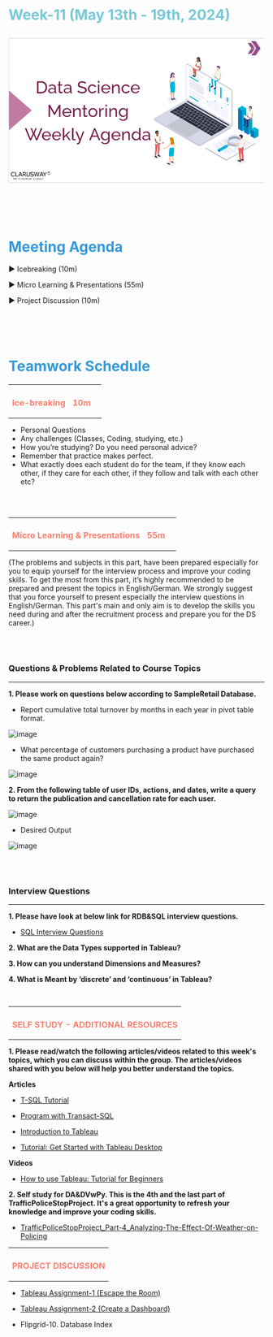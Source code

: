 <h1><strong><span style="color: #77C8D5;">Week-11 (May 13th - 19th, 2024)</strong></span>

![logo](ds_agenda_logo.png)

<br>



<h1><strong><span style="color: #3498DB;">Meeting Agenda</strong></h1></span>

<span class="c16 c30">▶ </span><span
class="c42 c82">Icebreaking (10m)</span><span class="c16 c23"> </span>

<span class="c16 c30">▶ </span><span
class="c42 c82">Micro Learning & Presentations (55m)</span><span class="c46 c42 c48"> </span>

<span class="c30">▶ </span><span class="c46 c48 c42">Project Discussion (10m)</span>

<br>
<br>
<br>

<div style="page-break-after: always;"></div>

<h1><strong><span style="color: #3498DB;">Teamwork Schedule</strong></h1></span>

<table style= "width:100%;">
                <tr>
                <td style="color: #FA8072; text-align:left "><h3><strong><p>Ice-breaking</td>
                <td style="color: #FA8072; text-align:right;"><h3><strong><p>10m</p><td>                </tr>
</table>

- Personal Questions 
- Any challenges (Classes, Coding, studying, etc.) 
- How you’re studying? Do you need personal advice? 
- Remember that practice makes perfect. 
- What exactly does each student do for the team, if they know each other, if they care for each other, if they follow and talk with each other etc? 

<br>
<br>

<table style= "width:100%;">
                <tr>
                <td style="color: #FA8072; text-align:left "><h3><strong><p>Micro Learning & Presentations</td>
                <td style="color: #FA8072; text-align:right;"><h3><strong><p>55m</p><td>                </tr>
</table>
(The problems and subjects in this part, have been prepared especially for you to equip yourself for the interview process and improve your coding skills. 
To get the most from this part, it’s highly recommended to be prepared and present the topics in English/German.
We strongly suggest that you force yourself to present especially the interview questions in English/German. 
This part's main and only aim is to develop the skills you need during and after the recruitment process and prepare you for the DS career.)


                  
<br><br>
<h3><strong>Questions & Problems Related to Course Topics</strong></h4>
<hr>


**1. Please work on questions below according to SampleRetail Database.**
                  
   - Report cumulative total turnover by months in each year in pivot table format. 
                  
   ![image](https://user-images.githubusercontent.com/81585635/156935630-d313d67c-8b38-47cb-b502-1e9ac045d033.png)

   - What percentage of customers purchasing a product have purchased the same product again?
                  
   ![image](https://user-images.githubusercontent.com/81585635/156935685-610023ec-16a3-4f66-ab72-372da4648515.png) 

**2. From the following table of user IDs, actions, and dates, write a query to return the publication and cancellation rate for each user.**
                  
   ![image](https://user-images.githubusercontent.com/81585635/156936098-f30dacfa-a219-4600-aca9-c854eaf1fcef.png)

   - Desired Output
                  
   ![image](https://user-images.githubusercontent.com/81585635/156936011-fbb10894-f3c5-426c-9a36-8d1fa52235ba.png)


<br><br>
<h3><strong>Interview Questions</strong></h4>
<hr>


**1. Please have look at below link for RDB&SQL interview questions.**

   - [SQL Interview Questions](https://www.interviewbit.com/sql-interview-questions/)

**2. What are the Data Types supported in Tableau?**

**3. How can you understand Dimensions and Measures?**

**4. What is Meant by ‘discrete’ and ‘continuous’ in Tableau?**


<br>


<table style= "width:100%;">
                <tr>
                <td style="color: #FA8072; text-align:left "><h3><strong><p>SELF STUDY - ADDITIONAL RESOURCES</td>
                </tr>
</table>

**1. Please read/watch the following articles/videos related to this week's topics, which you can discuss within the group. The articles/videos shared with you below will help you better understand the topics.**

   **Articles**

   - [T-SQL Tutorial](https://www.tutorialspoint.com/t_sql/index.htm)                  
                  
   - [Program with Transact-SQL](https://learn.microsoft.com/en-us/training/paths/program-transact-sql/)

   - [Introduction to Tableau](https://www.geeksforgeeks.org/introduction-to-tableau/)

   - [Tutorial: Get Started with Tableau Desktop](https://help.tableau.com/current/guides/get-started-tutorial/en-us/get-started-tutorial-home.htm)

   **Videos**

   - [How to use Tableau: Tutorial for Beginners](https://www.youtube.com/watch?v=JGU2QdNCs2w)  

**2. Self study for DA&DVwPy. This is the 4th and the last part of TrafficPoliceStopProject. It's a great opportunity to refresh your knowledge and improve your coding skills.** 
                  
   - [TrafficPoliceStopProject_Part-4_Analyzing-The-Effect-Of-Weather-on-Policing](https://github.com/clarusway/DS-DE0824-TR-DA-Students/blob/main/2-%20Weekly%20Agendas/Week_11_Agenda/TrafficPoliceStopProject_Part-4_Analyzing-The-Effect-Of-Weather-on-Policing_Student.ipynb)

<be>


<table style= "width:100%;">
                <tr>
                <td style="color: #FA8072; text-align:left "><h3><strong><p>PROJECT DISCUSSION</td>
                </tr>
                
</table>



- [Tableau Assignment-1 (Escape the Room)](https://lms.clarusway.com/mod/assign/view.php?id=60615&forceview=1) <be>
- [Tableau Assignment-2 (Create a Dashboard)](https://lms.clarusway.com/mod/assign/view.php?id=60616&forceview=1) <br>

- Flipgrid-10. Database Index
